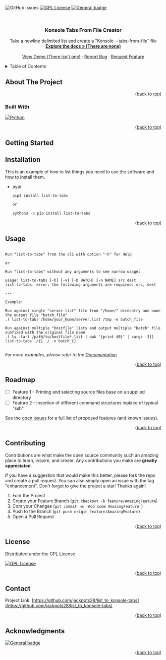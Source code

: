 <a name="readme-top"></a>


![GitHub issues](https://img.shields.io/github/issues/jackpots28/list_to_konsole-tabs)
[![GPL License][license-shield]](https://github.com/jackpots28/list_to_konsole-tabs/blob/main/LICENSE)
[![General badge](https://img.shields.io/badge/LinkedIn-Jack_Sims-blue.svg)](https://www.linkedin.com/in/jack-john-sims)




<!-- PROJECT LOGO -->
<br />
<div align="center">

<h3 align="center">Konsole Tabs From File Creator</h3>

  <p align="center">
    Take a newline delimited list and create a "Konsole --tabs-from-file" file
    <br />
    <a href="https://github.com/github_username/repo_name"><strong>Explore the docs » (There are none)</strong></a>
    <br />
    <br />
    <a href="https://github.com/github_username/repo_name">View Demo (There isn't one)</a>
    ·
    <a href="https://github.com/jackpots28/list_to_konsole-tabs/issues">Report Bug</a>
    ·
    <a href="https://github.com/jackpots28/list_to_konsole-tabs/issues">Request Feature</a>
  </p>
</div>



<!-- TABLE OF CONTENTS -->
<details>
  <summary>Table of Contents</summary>
  <ol>
    <li>
      <a href="#about-the-project">About The Project</a>
      <ul>
        <li><a href="#built-with">Built With</a></li>
      </ul>
    </li>
    <li>
      <a href="#getting-started">Getting Started</a>
      <ul>
        <li><a href="#Installation">Installation</a></li>
      </ul>
    </li>
    <li><a href="#usage">Usage</a></li>
    <li><a href="#roadmap">Roadmap</a></li>
    <li><a href="#contributing">Contributing</a></li>
    <li><a href="#license">License</a></li>
    <li><a href="#contact">Contact</a></li>
    <li><a href="#acknowledgments">Acknowledgments</a></li>
  </ol>
</details>



<!-- ABOUT THE PROJECT -->
## About The Project

<p align="right">(<a href="#readme-top">back to top</a>)</p>



### Built With
[![Python][python-badge]](https://www.python.org/)


<p align="right">(<a href="#readme-top">back to top</a>)</p>



<!-- GETTING STARTED -->
## Getting Started


## Installation

This is an example of how to list things you need to use the software and how to install them.
* pypi
  ```sh
  pip3 install list-to-tabs
  
  or
  
  python3 -m pip install list-to-tabs
  ```

<p align="right">(<a href="#readme-top">back to top</a>)</p>



<!-- USAGE EXAMPLES -->
## Usage
```

Run "list-to-tabs" from the cli with option "-h" for Help

or 

Run "list-to-tabs" without any arguments to see narrow usage:

usage: list-to-tabs [-h] [-v] [-b BATCH] [-n NAME] src dest
list-to-tabs: error: the following arguments are required: src, dest

---

Example:

Run against single "server.list" file from "/home/" direcotry and name the output file "batch_file"
.) list-to-tabs /home/your_home/server.list /tmp -n batch_file

Run against multiple "hostfile" lists and output multiple "batch" file subfixed with the original file name
.) ls -lart /path/to/hostfile*.list | awk '{print $9}' | xargs -I{} list-to-tabs ./{} ./ -n batch_{}


```
_For more examples, please refer to the [Documentation]()_

<p align="right">(<a href="#readme-top">back to top</a>)</p>

<!-- ROADMAP -->
## Roadmap

- [ ] Feature 1 - Printing and selecting source files base on a supplied directory
- [ ] Feature 2 - Insertion of different command structures inplace of typical "ssh"

See the [open issues](https://github.com/jackpots28/list_to_konsole-tabs/issues) for a full list of proposed features (and known issues).

<p align="right">(<a href="#readme-top">back to top</a>)</p>

<!-- CONTRIBUTING -->
## Contributing

Contributions are what make the open source community such an amazing place to learn, inspire, and create. Any contributions you make are **greatly appreciated**.

If you have a suggestion that would make this better, please fork the repo and create a pull request. You can also simply open an issue with the tag "enhancement".
Don't forget to give the project a star! Thanks again!

1. Fork the Project
2. Create your Feature Branch (`git checkout -b feature/AmazingFeature`)
3. Com your Changes (`git commit -m 'Add some AmazingFeature'`)
4. Push to the Branch (`git push origin feature/AmazingFeature`)
5. Open a Pull Request

<p align="right">(<a href="#readme-top">back to top</a>)</p>



<!-- LICENSE -->
## License

Distributed under the GPL License

[![GPL License][license-shield]](https://github.com/jackpots28/list_to_konsole-tabs/blob/main/LICENSE)

<p align="right">(<a href="#readme-top">back to top</a>)</p>



<!-- CONTACT -->
## Contact

Project Link: [https://github.com/jackpots28/list_to_konsole-tabs](https://github.com/jackpots28/list_to_konsole-tabs)

<p align="right">(<a href="#readme-top">back to top</a>)</p>



<!-- ACKNOWLEDGMENTS -->
## Acknowledgments
 [![General badge](https://img.shields.io/badge/Github-jackpots28-green.svg)](https://github.com/jackpots28)

<p align="right">(<a href="#readme-top">back to top</a>)</p>



<!-- MARKDOWN LINKS & IMAGES -->
<!-- https://www.markdownguide.org/basic-syntax/#reference-style-links -->
[contributors-shield]: https://img.shields.io/github/contributors/github_username/repo_name.svg?style=for-the-badge
[contributors-url]: https://github.com/github_username/repo_name/graphs/contributors
[forks-shield]: https://img.shields.io/github/forks/github_username/repo_name.svg?style=for-the-badge
[forks-url]: https://github.com/github_username/repo_name/network/members
[stars-shield]: https://img.shields.io/github/stars/github_username/repo_name.svg?style=for-the-badge
[stars-url]: https://github.com/github_username/repo_name/stargazers
[issues-shield]: https://img.shields.io/github/issues/jackpots28/list_to_konsole
[issues-url]: https://github.com/jackpots28/list_to_konsole-tabs/issues
[license-shield]: https://img.shields.io/badge/License-GPLv3-blue.svg
[license-url]: https://github.com/jackpots28/list_to_konsole-tabs/blob/main/LICENSE
[linkedin-shield]: https://img.shields.io/badge/LinkedIn-0077B5?style=for-the-badge&logo=linkedin&logoColor=white
[linkedin-url]: https://linkedin.com/in/linkedin_username
[python-badge]: https://img.shields.io/badge/Python-FFD43B?style=for-the-badge&logo=python&logoColor=blue
